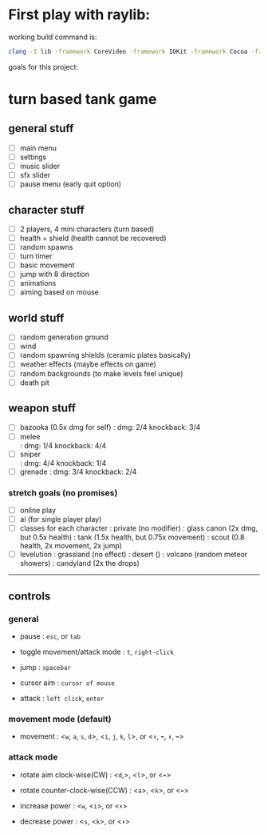 # First play with raylib:

working build command is:

```bash
clang -I lib -framework CoreVideo -framework IOKit -framework Cocoa -framework GLUT -framework OpenGL ./lib/libraylib.a ./src/main.cpp -o CLICKTHISDUMMY
```

goals for this project:

# turn based tank game

## general stuff

- [ ] main menu
- [ ] settings
- [ ] music slider
- [ ] sfx slider
- [ ] pause menu (early quit option)

## character stuff

- [ ] 2 players, 4 mini characters (turn based)
- [ ] health + shield (health cannot be recovered)
- [ ] random spawns
- [ ] turn timer
- [ ] basic movement
- [ ] jump with 8 direction
- [ ] animations
- [ ] aiming based on mouse

## world stuff

- [ ] random generation ground
- [ ] wind
- [ ] random spawning shields (ceramic plates basically)
- [ ] weather effects (maybe effects on game)
- [ ] random backgrounds (to make levels feel unique)
- [ ] death pit

## weapon stuff

- [ ] bazooka (0.5x dmg for self)
      : dmg: 2/4 knockback: 3/4
- [ ] melee  
       : dmg: 1/4 knockback: 4/4
- [ ] sniper  
       : dmg: 4/4 knockback: 1/4
- [ ] grenade
      : dmg: 3/4 knockback: 2/4

### stretch goals (no promises)

- [ ] online play
- [ ] ai (for single player play)
- [ ] classes for each character
      : private (no modifier)
      : glass canon (2x dmg, but 0.5x health)
      : tank (1.5x health, but 0.75x movement)
      : scout (0.8 health, 2x movement, 2x jump)
- [ ] levelution
      : grassland (no effect)
      : desert ()
      : volcano (random meteor showers)
      : candyland (2x the drops)

---

## controls

### general

- pause
  : `esc`, or `tab`

- toggle movement/attack mode
  : `t`, `right-click`

- jump
  : `spacebar`

- cursor aim
  : `cursor of mouse`

- attack
  : `left click`, `enter`

### movement mode (default)

- movement
  : <`w`, `a`, `s`, `d`>, <`i`, `j`, `k`, `l`>, or <`⬆️`, `⬅️`, `⬇️`, `➡️`>

### attack mode

- rotate aim clock-wise(CW)
  : <`d`,>, <`l`>, or <`➡️`>

- rotate counter-clock-wise(CCW)
  : <`a`>, <`k`>, or <`⬅️`>

- increase power
  : <`w`, <`i`>, or <`⬆️`>

- decrease power
  : <`s`, <`k`>, or <`⬇️`>
